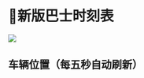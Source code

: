 # 🚌新版巴士时刻表

<a data-fancybox title="" href="https://cdn.jsdelivr.net/gh/sustc/sustech-online-ng@master/docs/transport/busline2.png">![](./busline2.png)</a>

## 车辆位置（每五秒自动刷新）
<Realtimemap></Realtimemap>


<object-selector :objs="{
    '工作日': true,
    '节假日': false
    }"
    v-slot="weekdayProps">
    <br/>
    <object-selector
      :objs="weekdayProps.selected ? { 
        '1 号线 │ 工学院方向': '/bus_times/one_down.json',
        '1 号线 │ 欣园方向': '/bus_times/one_up.json',
        '2 号线 │ 科研楼方向': '/bus_times/two_down.json',
        '2 号线 │ 欣园方向': '/bus_times/two_up.json',
      } : {
        '1 号线 │ 工学院方向': '/bus_times/one_down_holiday.json',
        '1 号线 │ 欣园方向': '/bus_times/one_up_holiday.json'
      }"
      v-slot="routeProps"
    >
      <data-request :path="routeProps.selected" v-slot="{ data }">
        <bus-timer v-if="data" v-bind="data"></bus-timer>
        <grid-list v-if="data" :data="data.times">
        </grid-list>
      </data-request>
    </object-selector>
  </object-selector>